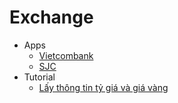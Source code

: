 # Exchange
- Apps
    - [Vietcombank](http://vietcombank.com.vn/ExchangeRates/ExrateXML.aspx)
    - [SJC](http://www.sjc.com.vn/xml/tygiavang.xml)
- Tutorial
    - [Lấy thông tin tỷ giá và giá vàng](http://goo.gl/Cz6Hn9)
